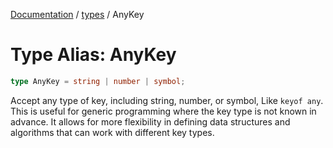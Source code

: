 [Documentation](../../index.md) / [types](../index.md) / AnyKey

# Type Alias: AnyKey

```ts
type AnyKey = string | number | symbol;
```

Accept any type of key, including string, number, or symbol, Like `keyof any`.
This is useful for generic programming where the key type is not known in advance.
It allows for more flexibility in defining data structures and algorithms that can work with different key types.
